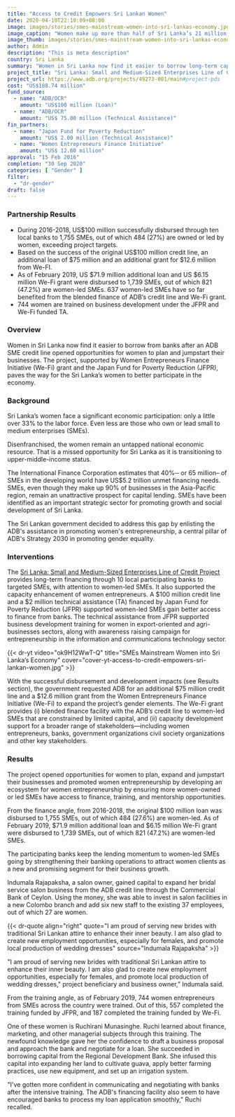 ```yaml
---
title: "Access to Credit Empowers Sri Lankan Women"
date: 2020-04-10T22:10:09+08:00
image: images/stories/smes-mainstream-women-into-sri-lankas-economy.jpg
image_caption: "Women make up more than half of Sri Lanka’s 21 million population. But only 33% are in the labor force. The government─ with ADB, We-Fi, and JFPR─ decided to bridge this economic participation gap by making it easier for women to obtain loans through the Small and Medium-Sized Enterprises Line of Credit Project. Today, more than US$100 million has been successfully lent to SME owners, 27% of whom are women, through local banks. Currently in its second phase, hundreds more are benefiting from the loan, and these enterprises already employ more than 4000 people."
image_thumb: images/stories/smes-mainstream-women-into-sri-lankas-economy-th.jpg
author: Admin
description: "This is meta description"
country: Sri Lanka
summary: "Women in Sri Lanka now find it easier to borrow long-term capital from banks under the ADB’s Sri Lanka: Small and Medium-Sized Enterprises Line of Credit Project that is supported by Women Entrepreneurs Finance Initiative (We-Fi) grant and the Japan Fund for Poverty Reduction (JFPR)."
project_title: "Sri Lanka: Small and Medium-Sized Enterprises Line of Credit Project"
project_url: https://www.adb.org/projects/49273-001/main#project-pds
cost: "US$188.74 million"
fund_source: 
  - name: "ADB/OCR"
    amount: "US$100 million (Loan)"
  - name: "ADB/OCR"
    amount: "US$ 75.00 million (Technical Assistance)"
fin_partners:
  - name: "Japan Fund for Poverty Reduction"
    amount: "US$ 2.00 million (Technical Assistance)"
  - name: "Women Entrepreneurs Finance Initiative"
    amount: "US$ 12.60 million"
approval: "15 Feb 2016"
completion: "30 Sep 2020"
categories: [ "Gender​" ]
filter:
  - "dr-gender"
draft: false
---
```


### Partnership Results

<ul class="dr-results">
<li><i class="icon-check-circle"></i> During 2016-2018, US$100 million successfully disbursed through ten local banks to 1,755 SMEs, out of which 484 (27%) are owned or led by women, exceeding project targets. </li>
<li><i class="icon-check-circle"></i> Based on the success of the original US$100 million credit line, an additional loan of $75 million and an additional grant for $12.6 million from We-FI.</li>
<li><i class="icon-check-circle"></i> As of February 2019, US $71.9 million additional loan and US $6.15 million We-Fi grant were disbursed to 1,739 SMEs, out of which 821 (47.2%) are women-led SMEs.  637 women-led SMEs have so far benefited from the blended finance of ADB’s credit line and We-Fi grant.</li>
<li><i class="icon-check-circle"></i> 744 women are trained on business development under the JFPR and We-Fi funded TA. </li>
</ul>

### Overview
Women in Sri Lanka now find it easier to borrow from banks after an ADB SME credit line opened opportunities for women to plan and jumpstart their businesses. The project, supported by Women Entrepreneurs Finance Initiative (We-Fi) grant and the Japan Fund for Poverty Reduction (JFPR), paves the way for the Sri Lanka’s women to better participate in the economy.

### Background
Sri Lanka’s women face a significant economic participation:  only a little over 33% to the labor force. Even less are those who own or lead small to medium enterprises (SMEs).  

Disenfranchised, the women remain an untapped national economic resource. That is a missed opportunity for Sri Lanka as it is transitioning to upper-middle-income status.  

The International Finance Corporation estimates that 40%─ or 65 million– of SMEs in the developing world have US$5.2 trillion unmet financing needs. SMEs, even though they make up 90% of businesses in the Asia-Pacific region, remain an unattractive prospect for capital lending. SMEs have been identified as an important strategic sector for promoting growth and social development of Sri Lanka.

The Sri Lankan government decided to address this gap by enlisting the ADB's assistance in promoting women's entrepreneurship, a central pillar of ADB's Strategy 2030 in promoting gender equality.  

### Interventions

The [Sri Lanka: Small and Medium-Sized Enterprises Line of Credit Project](https://www.adb.org/projects/49273-001/main#project-pds) provides long-term financing through 10 local participating banks to targeted SMEs, with attention to women-led SMEs. It also supported the capacity enhancement of women entrepreneurs. A $100 million credit line and a $2 million technical assistance (TA) financed by Japan Fund for Poverty Reduction (JFPR) supported women-led SMEs gain better access to finance from banks. The technical assistance from JFPR supported business development training for women in export-oriented and agri-businesses sectors, along with awareness raising campaign for entrepreneurship in the information and communications technology sector.  

{{< dr-yt video="ok9H12WwT-Q" title="SMEs Mainstream Women into Sri Lanka’s Economy" cover="cover-yt-access-to-credit-empowers-sri-lankan-women.jpg" >}}

With the successful disbursement and development impacts (see Results section), the government requested ADB for an additional $75 million credit line and a $12.6 million grant from the Women Entrepreneurs Finance Initiative (We-Fi) to expand the project’s gender elements. The We-Fi grant provides (i) blended finance facility with the ADB’s credit line to women-led SMEs that are constrained by limited capital, and (ii) capacity development support for a broader range of stakeholders—including women entrepreneurs, banks, government organizations civil society organizations and other key stakeholders.  

### Results

The project opened opportunities for women to plan, expand and jumpstart their businesses and promoted women entrepreneurship by developing an ecosystem for women entrepreneurship by ensuring more women-owned or led SMEs have access to finance, training, and mentorship opportunities.  

From the finance angle, from 2016-2018, the original $100 million loan was disbursed to 1,755 SMEs, out of which 484 (27.6%) are women-led. As of February 2019, $71.9 million additional loan and $6.15 million We-Fi grant were disbursed to 1,739 SMEs, out of which 821 (47.2%) are women-led SMEs.

The participating banks keep the lending momentum to women-led SMEs going by strengthening their banking operations to attract women clients as a new and promising segment for their business growth.

Indumala Rajapaksha, a salon owner, gained capital to expand her bridal service salon business from the ADB credit line through the Commercial Bank of Ceylon. Using the money, she was able to invest in salon facilities in a new Colombo branch and add six new staff to the existing 37 employees, out of which 27 are women. 

{{< dr-quote align="right" quote="I am proud of serving new brides with traditional Sri Lankan attire to enhance their inner beauty. I am also glad to create new employment opportunities, especially for females, and promote local production of wedding dresses" source="Indumala Rajapaksha" >}}

"I am proud of serving new brides with traditional Sri Lankan attire to enhance their inner beauty. I am also glad to create new employment opportunities, especially for females, and promote local production of wedding dresses," project beneficiary and business owner,” Indumala said.

From the training angle, as of February 2019, 744 women entrepreneurs from SMEs across the country were trained. Out of this, 557 completed the training funded by JFPR, and 187 completed the training funded by We-Fi.  

One of these women is Ruchirani Munasinghe. Ruchi learned about finance, marketing, and other managerial subjects through this training. The newfound knowledge gave her the confidence to draft a business proposal and approach the bank and negotiate for a loan. She succeeded in borrowing capital from the Regional Development Bank. She infused this capital into expanding her land to cultivate guava, apply better farming practices, use new equipment, and set up an irrigation system.  

"I've gotten more confident in communicating and negotiating with banks after the intensive training. The ADB's financing facility also seem to have encouraged banks to process my loan application smoothly," Ruchi recalled. 